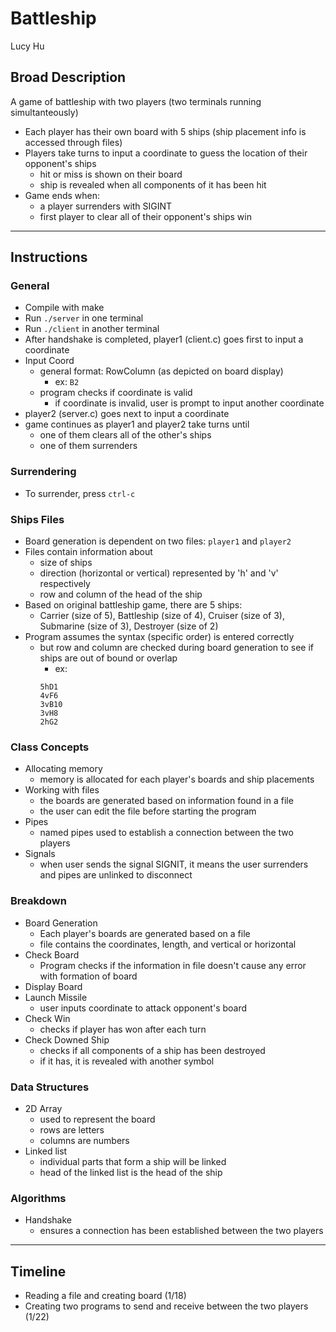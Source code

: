 # Battleship
Lucy Hu

## Broad Description
A game of battleship with two players (two terminals running simultanteously)
- Each player has their own board with 5 ships (ship placement info is accessed through files)
- Players take turns to input a coordinate to guess the location of their opponent's ships
  - hit or miss is shown on their board
  - ship is revealed when all components of it has been hit
- Game ends when:
  - a player surrenders with SIGINT
  - first player to clear all of their opponent's ships win
  
---

## Instructions
### General
- Compile with make
- Run ```./server``` in one terminal
- Run ```./client``` in another terminal
- After handshake is completed, player1 (client.c) goes first to input a coordinate
- Input Coord
  - general format: RowColumn (as depicted on board display)
    - ex: ```B2```
  - program checks if coordinate is valid
    - if coordinate is invalid, user is prompt to input another coordinate
- player2 (server.c) goes next to input a coordinate
- game continues as player1 and player2 take turns until
  - one of them clears all of the other's ships
  - one of them surrenders

### Surrendering
- To surrender, press ```ctrl-c```

### Ships Files
- Board generation is dependent on two files: ```player1``` and ```player2```
- Files contain information about
  - size of ships 
  - direction (horizontal or vertical) represented by 'h' and 'v' respectively
  - row and column of the head of the ship
- Based on original battleship game, there are 5 ships:
  - Carrier (size of 5), Battleship (size of 4), Cruiser (size of 3), Submarine (size of 3), Destroyer (size of 2)
- Program assumes the syntax (specific order) is entered correctly
  - but row and column are checked during board generation to see if ships are out of bound or overlap
    - ex:
    ```
    5hD1
    4vF6
    3vB10
    3vH8
    2hG2
    ```
   
### Class Concepts
- Allocating memory
  - memory is allocated for each player's boards and ship placements
- Working with files
  - the boards are generated based on information found in a file
  - the user can edit the file before starting the program 
- Pipes
  - named pipes used to establish a connection between the two players
- Signals
  - when user sends the signal SIGNIT, it means the user surrenders and pipes are unlinked to disconnect

### Breakdown
- Board Generation 
  - Each player's boards are generated based on a file
  - file contains the coordinates, length, and vertical or horizontal 
- Check Board
  - Program checks if the information in file doesn't cause any error with formation of board
- Display Board 
- Launch Missile 
  - user inputs coordinate to attack opponent's board
- Check Win
  - checks if player has won after each turn 
- Check Downed Ship
  - checks if all components of a ship has been destroyed
  - if it has, it is revealed with another symbol

### Data Structures
- 2D Array
  - used to represent the board
  - rows are letters
  - columns are numbers
- Linked list
  - individual parts that form a ship will be linked
  - head of the linked list is the head of the ship

### Algorithms
- Handshake
  - ensures a connection has been established between the two players
  
---

## Timeline
- Reading a file and creating board (1/18)
- Creating two programs to send and receive between the two players (1/22)
